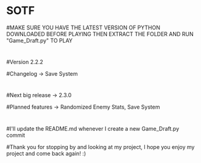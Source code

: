 # SOTF

#MAKE SURE YOU HAVE THE LATEST VERSION OF PYTHON DOWNLOADED BEFORE PLAYING
THEN EXTRACT THE FOLDER AND RUN "Game_Draft.py" TO PLAY
#
#Version 2.2.2

#Changelog -> Save System
#
#Next big release -> 2.3.0

#Planned features -> Randomized Enemy Stats, Save System
#
#I'll update the README.md whenever I create a new Game_Draft.py commit

#Thank you for stopping by and looking at my project, I hope you enjoy my project and come back again! :)
